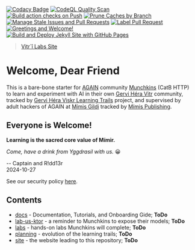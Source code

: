 [![Codacy Badge](https://app.codacy.com/project/badge/Grade/de545692d2054bf7a4a6ccff66783bd1)](https://app.codacy.com/gh/Gervi-Hera-Vitr/google-ai-labs/dashboard?utm_source=gh&utm_medium=referral&utm_content=&utm_campaign=Badge_grade)
[![CodeQL Quality Scan](https://github.com/Gervi-Hera-Vitr/google-ai-labs/actions/workflows/codeql.yml/badge.svg)](https://github.com/Gervi-Hera-Vitr/google-ai-labs/actions/workflows/codeql.yml)<br>
[![Build action checks on Push](https://github.com/Gervi-Hera-Vitr/google-ai-labs/actions/workflows/push-gates.yaml/badge.svg)](https://github.com/Gervi-Hera-Vitr/google-ai-labs/actions/workflows/push-gates.yaml)
[![Prune Caches by Branch](https://github.com/Gervi-Hera-Vitr/google-ai-labs/actions/workflows/cache-prune.yaml/badge.svg)](https://github.com/Gervi-Hera-Vitr/google-ai-labs/actions/workflows/cache-prune.yaml)<br>
[![Manage Stale Issues and Pull Requests](https://github.com/Gervi-Hera-Vitr/google-ai-labs/actions/workflows/stale.yml/badge.svg)](https://github.com/Gervi-Hera-Vitr/google-ai-labs/actions/workflows/stale.yml)
[![Label Pull Request](https://github.com/Gervi-Hera-Vitr/google-ai-labs/actions/workflows/label.yml/badge.svg)](https://github.com/Gervi-Hera-Vitr/google-ai-labs/actions/workflows/label.yml)
[![Greetings and Welcome!](https://github.com/Gervi-Hera-Vitr/google-ai-labs/actions/workflows/greetings.yml/badge.svg)](https://github.com/Gervi-Hera-Vitr/google-ai-labs/actions/workflows/greetings.yml)<br>
[![Build and Deploy Jekyll Site with GitHub Pages](https://github.com/Gervi-Hera-Vitr/google-ai-labs/actions/workflows/jekyll-gh-pages.yml/badge.svg)](https://github.com/Gervi-Hera-Vitr/google-ai-labs/actions/workflows/jekyll-gh-pages.yml)

> [Vitr`î Labs Site](https://gervi-hera-vitr.github.io/google-ai-labs/ "Gervi Hî Vitr Labs")

# Welcome, Dear Friend

This is a bare-bone starter for [AGAIN](https://github.com/Gotham-Village "AGAIN as Gotham Village") community [Munchkins](http://www.catb.org/esr/jargon/html/M/munchkin.html "Munchkins") (CatB HTTP) <br/>
to learn and experiment with AI in their own [Gervi Héra Vitr](https://github.com/Gervi-Hera-Vitr "Gervi-Hera-Vitr") community, <br/>
tracked by [Gervi Héra Viskr Learning Trails](https://github.com/orgs/Gervi-Hera-Vitr/projects/1 "Héra gains Viskr") project, and supervised by <br/>
adult hackers of AGAIN at [Mímis Gildi](https://github.com/Mimis-Gildi "Mimis-Gildi") tracked by [Mímis Publishing](https://github.com/orgs/Mimis-Gildi/projects/1 "Mimis-Publishing").

## Everyone is Welcome!

**Learning is the sacred core value of Mímir.**

_Come, have a drink from Yggdrasil with us._ 😀

-- Captain and R!dd13r<br/>
2024-10-27

See our security policy [here](https://github.com/Gervi-Hera-Vitr/google-ai-labs/security/policy "Security Policy").

## Contents

- [docs](./docs) - Documentation, Tutorials, and Onboarding Gide; **ToDo**
- [lab-us-ktor](./lab-ux-ktor/README.md) - a reminder to Munchkins to expose their models; **ToDo**
- [labs](./labs) - hands-on labs Munchkins will complete; **ToDo**
- [planning](./planning) - evolution of the learning trails; **ToDo**
- [site](./site) - the website leading to this repository; **ToDo**
